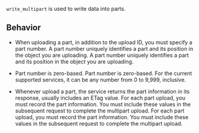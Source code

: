 `write_multipart` is used to write data into parts.

## Behavior

- When uploading a part, in addition to the upload ID, you must specify a part number. A part number uniquely identifies a part and its position in the object you are uploading. A part number uniquely identifies a part and its position in the object you are uploading.

- Part number is zero-based. Part number is zero-based. For the current supported services, it can be any number from 0 to 9,999, inclusive.

- Whenever upload a part, the service returns the part information in its response, usually includes an ETag value. For each part upload, you must record the part information. You must include these values in the subsequent request to complete the multipart upload. For each part upload, you must record the part information. You must include these values in the subsequent request to complete the multipart upload.